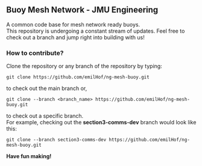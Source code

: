 ## Buoy Mesh Network - JMU Engineering

A common code base for mesh network ready buoys.\
This repository is undergoing a constant stream of updates. Feel free to check
out a branch and jump right into building with us!

### How to contribute?
Clone the repository or any branch of the repository by typing:

`git clone https://github.com/emilHof/ng-mesh-buoy.git`

to check out the main branch or,

`git clone --branch <branch_name> https://github.com/emilHof/ng-mesh-buoy.git`

to check out a specific branch.\
For example, checking out the **section3-comms-dev** branch would look like this:

`git clone --branch section3-comms-dev https://github.com/emilHof/ng-mesh-buoy.git`


**Have fun making!**
